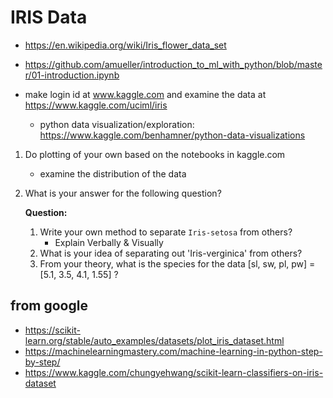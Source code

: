 # IRIS Data

* https://en.wikipedia.org/wiki/Iris_flower_data_set

* https://github.com/amueller/introduction_to_ml_with_python/blob/master/01-introduction.ipynb

* make login id at www.kaggle.com and examine the data at https://www.kaggle.com/uciml/iris
    - python data visualization/exploration: https://www.kaggle.com/benhamner/python-data-visualizations

1. Do plotting of your own based on the notebooks in kaggle.com
    - examine the distribution of the data
    
2. What is your answer for the following question?

    **Question:** 
    1. Write your own method to separate `Iris-setosa` from others?
        - Explain Verbally & Visually
    1. What is your idea of separating out 'Iris-verginica' from others?
    1. From your theory, what is the species for the data [sl, sw, pl, pw] = [5.1, 3.5, 4.1, 1.55] ?
    
    
## from google
- https://scikit-learn.org/stable/auto_examples/datasets/plot_iris_dataset.html
- https://machinelearningmastery.com/machine-learning-in-python-step-by-step/
- https://www.kaggle.com/chungyehwang/scikit-learn-classifiers-on-iris-dataset
